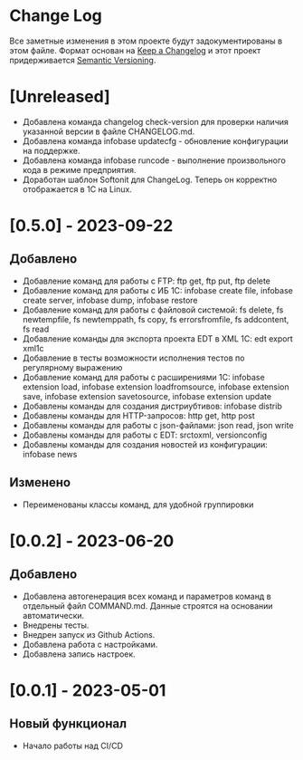 # Change Log

Все заметные изменения в этом проекте будут задокументированы в этом файле.
Формат основан на [Keep a Changelog](http://keepachangelog.com/) и этот проект придерживается [Semantic Versioning](http://semver.org/).

# [Unreleased]

* Добавлена команда changelog check-version для проверки наличия указанной версии в файле CHANGELOG.md.
* Добавлена команда infobase updatecfg - обновление конфигурации на поддержке.
* Добавлена команда infobase runcode - выполнение произвольного кода в режиме предприятия.
* Доработан шаблон Softonit для ChangeLog. Теперь он корректно отображается в 1С на Linux.

# [0.5.0] - 2023-09-22

## Добавлено

* Добавление команд для работы с FTP: ftp get, ftp put, ftp delete
* Добавление команд для работы с ИБ 1С: infobase create file, infobase create server, infobase dump, infobase restore
* Добавление команд для работы с файловой системой: fs delete, fs newtempfile, fs newtemppath, fs copy, fs errorsfromfile, fs addcontent, fs read
* Добавление команды для экспорта проекта EDT в XML 1C: edt export xml1c
* Добавление в тесты возможности исполнения тестов по регулярному выражению
* Добавление команд для работы с расширениями 1С: infobase extension load, infobase extension loadfromsource, infobase extension save, infobase extension savetosource, infobase extension update
* Добавлены команды для создания дистриубтивов: infobase distrib
* Добавлены команды для HTTP-запросов: http get, http post
* Добавлены команды для работы c json-файлами: json read, json write
* Добавлены команды для работы с EDT: srctoxml, versionconfig
* Добавлены команды для создания новостей из конфигурации: infobase news

## Изменено

* Переименованы классы команд, для удобной группировки

# [0.0.2] - 2023-06-20

## Добавлено

* Добавлена автогенерация всех команд и параметров команд в отдельный файл COMMAND.md. Данные строятся на основании автоматически.
* Внедрены тесты.
* Внедрен запуск из Github Actions.
* Добавлена работа с настройками.
* Добавлена запись настроек.

# [0.0.1] - 2023-05-01

## Новый функционал

* Начало работы над CI/CD